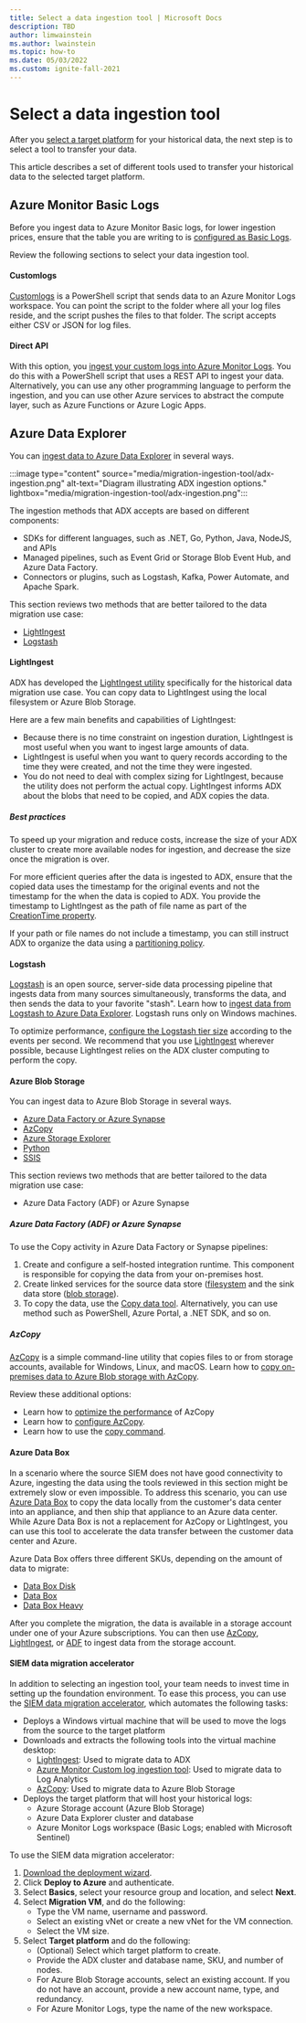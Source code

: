 ```yaml
---
title: Select a data ingestion tool | Microsoft Docs
description: TBD
author: limwainstein
ms.author: lwainstein
ms.topic: how-to
ms.date: 05/03/2022
ms.custom: ignite-fall-2021
---
```


# Select a data ingestion tool

After you [select a target platform](migration-ingestion-target-platform.md) for your historical data, the next step is to select a tool to transfer your data.

This article describes a set of different tools used to transfer your historical data to the selected target platform.

## Azure Monitor Basic Logs 

Before you ingest data to Azure Monitor Basic logs, for lower ingestion prices, ensure that the table you are writing to is [configured as Basic Logs](../azure-monitor/logs/basic-logs-configure.md#check-table-configuration).  

Review the following sections to select your data ingestion tool.

#### Customlogs 

[Customlogs](https://github.com/Azure/Azure-Sentinel/tree/master/Tools/CustomLogsIngestion-DCE-DCR) is a PowerShell script that sends data to an Azure Monitor Logs workspace. You can point the script to the folder where all your log files reside, and the script pushes the files to that folder. The script accepts either CSV or JSON for log files. 

#### Direct API 

With this option, you [ingest your custom logs into Azure Monitor Logs](../azure-monitor/logs/tutorial-custom-logs.md). You do this with a PowerShell script that uses a REST API to ingest your data. Alternatively, you can use any other programming language to perform the ingestion, and you can use other Azure services to abstract the compute layer, such as Azure Functions or Azure Logic Apps. 

## Azure Data Explorer 

You can [ingest data to Azure Data Explorer](/azure/data-explorer/ingest-data-overview) in several ways.

:::image type="content" source="media/migration-ingestion-tool/adx-ingestion.png" alt-text="Diagram illustrating ADX ingestion options." lightbox="media/migration-ingestion-tool/adx-ingestion.png":::

The ingestion methods that ADX accepts are based on different components:
- SDKs for different languages, such as .NET, Go, Python, Java, NodeJS, and APIs
- Managed pipelines, such as Event Grid or Storage Blob Event Hub, and Azure Data Factory.
- Connectors or plugins, such as Logstash, Kafka, Power Automate, and Apache Spark.

This section reviews two methods that are better tailored to the data migration use case:
- [LightIngest](#lightingest)
- [Logstash](#logstash)

#### LightIngest

ADX has developed the [LightIngest utility](https://docs.microsoft.com/azure/data-explorer/lightingest) specifically for the historical data migration use case. You can copy data to LightIngest using the local filesystem or Azure Blob Storage.

Here are a few main benefits and capabilities of LightIngest:

- Because there is no time constraint on ingestion duration, LightIngest is most useful when you want to ingest large amounts of data. 
- LightIngest is useful when you want to query records according to the time they were created, and not the time they were ingested.
- You do not need to deal with complex sizing for LightIngest, because the utility does not perform the actual copy. LightIngest informs ADX about the blobs that need to be copied, and ADX copies the data.

##### Best practices

To speed up your migration and reduce costs, increase the size of your ADX cluster to create more available nodes for ingestion, and decrease the size once the migration is over.

For more efficient queries after the data is ingested to ADX, ensure that the copied data uses the timestamp for the original events and not the timestamp for the when the data is copied to ADX. You provide the timestamp to LightIngest as the path of file name as part of the [CreationTime property](https://docs.microsoft.com/azure/data-explorer/lightingest#how-to-ingest-data-using-creationtime). 

If your path or file names do not include a timestamp, you can still instruct ADX to organize the data using a [partitioning policy](https://docs.microsoft.com/azure/data-explorer/kusto/management/partitioningpolicy).

#### Logstash 

[Logstash](https://www.elastic.co/products/logstash) is an open source, server-side data processing pipeline that ingests data from many sources simultaneously, transforms the data, and then sends the data to your favorite "stash". Learn how to [ingest data from Logstash to Azure Data Explorer](https://docs.microsoft.com/azure/data-explorer/ingest-data-logstash). Logstash runs only on Windows machines.

To optimize performance, [configure the Logstash tier size](https://www.elastic.co/guide/en/logstash/current/deploying-and-scaling.html) according to the events per second. We recommend that you use [LightIngest](#lightingest) wherever possible, because LightIngest relies on the ADX cluster computing to perform the copy. 

#### Azure Blob Storage

You can ingest data to Azure Blob Storage in several ways. 
- [Azure Data Factory or Azure Synapse](/azure/data-factory/connector-azure-blob-storage)
- [AzCopy](/azure/storage/common/storage-use-azcopy-v10)
- [Azure Storage Explorer](/azure/architecture/data-science-process/move-data-to-azure-blob-using-azure-storage-explorer)
- [Python](/azure/storage/blobs/storage-quickstart-blobs-python)
- [SSIS](/azure/architecture/data-science-process/move-data-to-azure-blob-using-ssis)

This section reviews two methods that are better tailored to the data migration use case:
- Azure Data Factory (ADF) or Azure Synapse

##### Azure Data Factory (ADF) or Azure Synapse

To use the Copy activity in Azure Data Factory or Synapse pipelines:
1. Create and configure a self-hosted integration runtime. This component is responsible for copying the data from your on-premises host.
1. Create linked services for the source data store ([filesystem](/azure/data-factory/connector-file-system?tabs=data-factory#create-a-file-system-linked-service-using-ui) and the sink data store ([blob storage](/azure/data-factory/connector-azure-blob-storage?tabs=data-factory#create-an-azure-blob-storage-linked-service-using-ui)).
3. To copy the data, use the [Copy data tool](/azure/data-factory/quickstart-create-data-factory-copy-data-tool). Alternatively, you can use method such as PowerShell, Azure Portal, a .NET SDK, and so on.

##### AzCopy

[AzCopy](/azure/storage/common/storage-use-azcopy-v10) is a simple command-line utility that copies files to or from storage accounts, available for Windows, Linux, and macOS. Learn how to [copy on-premises data to Azure Blob storage with AzCopy](/azure/storage/common/storage-use-azcopy-v10). 

Review these additional options:
- Learn how to [optimize the performance](/azure/storage/common/storage-use-azcopy-optimize?toc=%2Fazure%2Fstorage%2Fblobs%2Ftoc.json) of AzCopy
- Learn how to [configure AzCopy](/azure/storage/common/storage-ref-azcopy-configuration-settings?toc=%2Fazure%2Fstorage%2Fblobs%2Ftoc.json). 
- Learn how to use the [copy command](/azure/storage/common/storage-ref-azcopy-copy?toc=%2Fazure%2Fstorage%2Fblobs%2Ftoc.json).

#### Azure Data Box

In a scenario where the source SIEM does not have good connectivity to Azure, ingesting the data using the tools reviewed in this section might be extremely slow or even impossible. To address this scenario, you can use [Azure Data Box](/azure/databox/) to copy the data locally from the customer's data center into an appliance, and then ship that appliance to an Azure data center. While Azure Data Box is not a replacement for AzCopy or LightIngest, you can use this tool to accelerate the data transfer between the customer data center and Azure.

Azure Data Box offers three different SKUs, depending on the amount of data to migrate: 

- [Data Box Disk](/azure/databox/data-box-disk-overview) 
- [Data Box](/azure/databox/data-box-overview)
- [Data Box Heavy](/azure/databox/data-box-heavy-overview)

After you complete the migration, the data is available in a storage account under one of your Azure subscriptions. You can then use [AzCopy](#azcopy), [LightIngest](#lightingest), or [ADF](#azure-data-factory-adf-or-azure-synapse) to ingest data from the storage account. 

#### SIEM data migration accelerator

In addition to selecting an ingestion tool, your team needs to invest time in setting up the foundation environment. To ease this process, you can use the [SIEM data migration accelerator](http://aka.ms/siemdatamigration), which automates the following tasks:

- Deploys a Windows virtual machine that will be used to move the logs from the source to the target platform
- Downloads and extracts the following tools into the virtual machine desktop:
    - [LightIngest](/azure/data-explorer/lightingest): Used to migrate data to ADX
    - [Azure Monitor Custom log ingestion tool](https://github.com/Azure/Azure-Sentinel/tree/master/Tools/CustomLogsIngestion-DCE-DCR): Used to migrate data to Log Analytics
    - [AzCopy](/azure/storage/common/storage-use-azcopy-v10): Used to migrate data to Azure Blob Storage
- Deploys the target platform that will host your historical logs:
    - Azure Storage account (Azure Blob Storage)
    - Azure Data Explorer cluster and database
    - Azure Monitor Logs workspace (Basic Logs; enabled with Microsoft Sentinel)

To use the SIEM data migration accelerator:

1. [Download the deployment wizard](http://aka.ms/siemdatamigration).
1. Click **Deploy to Azure** and authenticate.
1. Select **Basics**, select your resource group and location, and select **Next**.
1. Select **Migration VM**, and do the following: 
    - Type the VM name, username and password.
    - Select an existing vNet or create a new vNet for the VM connection.
    - Select the VM size.
1. Select **Target platform** and do the following:
    - (Optional) Select which target platform to create.
    - Provide the ADX cluster and database name, SKU, and number of nodes.
    - For Azure Blob Storage accounts, select an existing account. If you do not have an account, provide a new account name, type, and redundancy.
    - For Azure Monitor Logs, type the name of the new workspace.